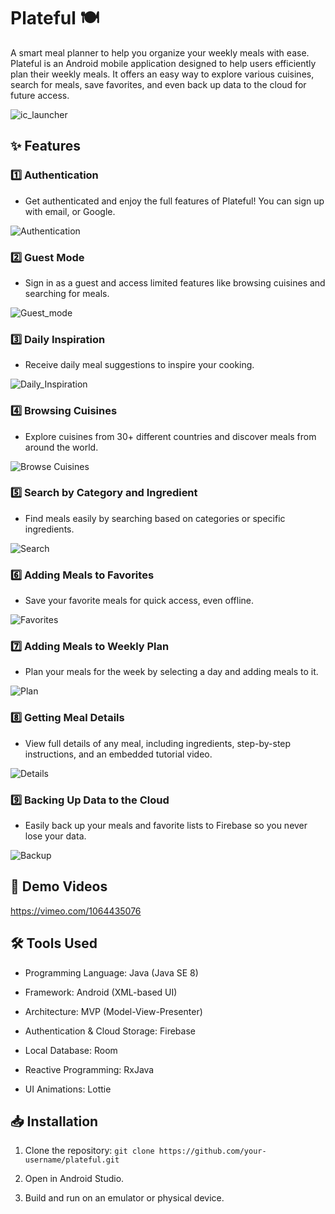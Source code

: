 # **Plateful 🍽️**

A smart meal planner to help you organize your weekly meals with ease.
Plateful is an Android mobile application designed to help users efficiently plan their weekly meals. It offers an easy way to explore various cuisines, search for meals, save favorites, and even back up data to the cloud for future access.

![ic_launcher](https://github.com/user-attachments/assets/3265a2fe-841c-4103-850c-0e4c748d60b7)


## **✨ Features**

### **1️⃣ Authentication**
* Get authenticated and enjoy the full features of Plateful! You can sign up with email, or Google.
  
![Authentication](https://github.com/user-attachments/assets/10000dec-cef9-406e-bb8e-bfa04b71325a)


### **2️⃣ Guest Mode**
* Sign in as a guest and access limited features like browsing cuisines and searching for meals.

![Guest_mode](https://github.com/user-attachments/assets/494ae83f-965e-4b6d-8d13-df41f51ba560)



### **3️⃣ Daily Inspiration**
* Receive daily meal suggestions to inspire your cooking.

![Daily_Inspiration](https://github.com/user-attachments/assets/30b97cc7-f1fc-404d-9f5c-fde0740c9640)


### **4️⃣ Browsing Cuisines**
* Explore cuisines from 30+ different countries and discover meals from around the world.

![Browse Cuisines](https://github.com/user-attachments/assets/927737da-10ee-481c-b77c-e17619ff1ee1)


### **5️⃣ Search by Category and Ingredient**
* Find meals easily by searching based on categories or specific ingredients.

![Search](https://github.com/user-attachments/assets/f7f9a86f-608c-4a42-bbb0-d827cfe4719a)


### **6️⃣ Adding Meals to Favorites**
* Save your favorite meals for quick access, even offline.

![Favorites](https://github.com/user-attachments/assets/ab85033a-1702-42cc-8ea8-45206bdde460)


### **7️⃣ Adding Meals to Weekly Plan**
* Plan your meals for the week by selecting a day and adding meals to it.

![Plan](https://github.com/user-attachments/assets/33d94d13-2753-4d92-81d8-3284f8647d81)


### **8️⃣ Getting Meal Details**
* View full details of any meal, including ingredients, step-by-step instructions, and an embedded tutorial video.

![Details](https://github.com/user-attachments/assets/a06e4436-ff82-49a2-920f-3ef4df61b1b9)


### **9️⃣ Backing Up Data to the Cloud**
* Easily back up your meals and favorite lists to Firebase so you never lose your data.

![Backup](https://github.com/user-attachments/assets/74d4b81d-35bd-466c-bbd7-d33c97bc2a91)


## **🎥 Demo Videos**
https://vimeo.com/1064435076

## **🛠️ Tools Used**

* Programming Language: Java (Java SE 8)

* Framework: Android (XML-based UI)

* Architecture: MVP (Model-View-Presenter)

* Authentication & Cloud Storage: Firebase

* Local Database: Room

* Reactive Programming: RxJava

* UI Animations: Lottie

## **📥 Installation**

1. Clone the repository: `git clone https://github.com/your-username/plateful.git`
   
3. Open in Android Studio.
   
5. Build and run on an emulator or physical device.









